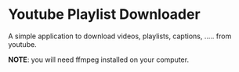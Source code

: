 # Youtube Playlist Downloader

A simple application to download videos, playlists, captions, ..... from youtube. 

**NOTE**: you will need ffmpeg installed on your computer.
